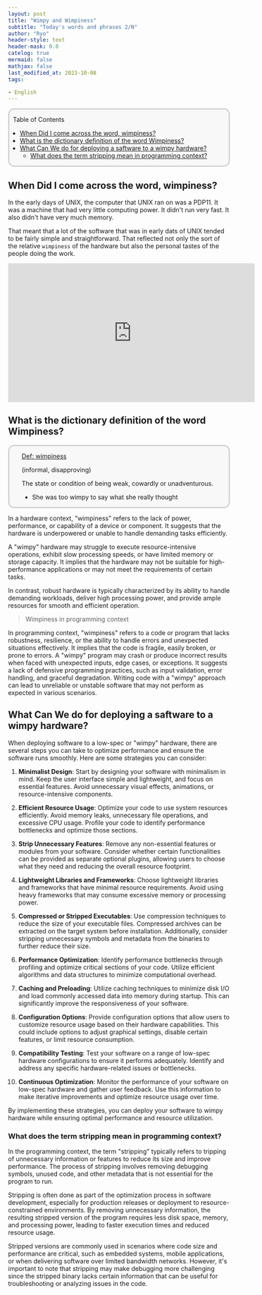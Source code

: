 ```yaml
---
layout: post
title: "Wimpy and Wimpiness"
subtitle: "Today's words and phrases 2/N"
author: "Ryo"
header-style: text
header-mask: 0.0
catelog: true
mermaid: false
mathjax: false
last_modified_at: 2023-10-08
tags:

- English
---
```


<div style='border-radius: 1em; border-style:solid; border-color:#D3D3D3; background-color:#F8F8F8'>
<p class="h4">&nbsp;&nbsp;Table of Contents</p>
<!-- START doctoc generated TOC please keep comment here to allow auto update -->
<!-- DON'T EDIT THIS SECTION, INSTEAD RE-RUN doctoc TO UPDATE -->

- [When Did I come across the word, wimpiness?](#when-did-i-come-across-the-word-wimpiness)
- [What is the dictionary definition of the word Wimpiness?](#what-is-the-dictionary-definition-of-the-word-wimpiness)
- [What Can We do for deploying a saftware to a wimpy hardware?](#what-can-we-do-for-deploying-a-saftware-to-a-wimpy-hardware)
  - [What does the term stripping mean in programming context?](#what-does-the-term-stripping-mean-in-programming-context)

<!-- END doctoc generated TOC please keep comment here to allow auto update -->

</div>

## When Did I come across the word, wimpiness?

In the early days of UNIX, the computer that UNIX ran on was a PDP11.
It was a machine that had very little computing power. It didn't run very fast.
It also didn't have very much memory.

That meant that a lot of the software that was in early dats of UNIX tended to be 
fairly simple and straightforward. That reflected not only the sort of the relative 
`wimpiness` of the hardware but also the personal tastes of the people doing the work.

<iframe width="560" height="315" src="https://www.youtube.com/embed/NTfOnGZUZDk" title="YouTube video player" frameborder="0" allow="accelerometer; autoplay; clipboard-write; encrypted-media; gyroscope; picture-in-picture; web-share" allowfullscreen></iframe>

## What is the dictionary definition of the word Wimpiness?

<div style='padding-left: 2em; padding-right: 2em; border-radius: 1em; border-style:solid; border-color:#D3D3D3; background-color:#F8F8F8'>
<p class="h4"><ins>Def: wimpiness</ins></p>

(informal, disapproving)

The state or condition of being weak, cowardly or unadventurous.

- She was too wimpy to say what she really thought

</div>


In a hardware context, "wimpiness" refers to the lack of power, performance, or 
capability of a device or component. It suggests that the hardware is 
underpowered or unable to handle demanding tasks efficiently. 

A "wimpy" hardware may struggle to execute resource-intensive operations, exhibit slow processing speeds, or have limited memory or storage capacity. It implies that the hardware may not be suitable for high-performance applications or may not meet the requirements of certain tasks.

In contrast, robust hardware is typically characterized by its ability to handle demanding workloads, deliver high processing power, and provide ample resources for smooth and efficient operation.


> Wimpiness in programming context

In programming context, "wimpiness" refers to a code or program that lacks robustness, resilience, or the ability to handle errors and unexpected situations effectively. It implies that the code is fragile, easily broken, or prone to errors. A "wimpy" program may crash or produce incorrect results when faced with unexpected inputs, edge cases, or exceptions. It suggests a lack of defensive programming practices, such as input validation, error handling, and graceful degradation. Writing code with a "wimpy" approach can lead to unreliable or unstable software that may not perform as expected in various scenarios.

## What Can We do for deploying a saftware to a wimpy hardware?

When deploying software to a low-spec or "wimpy" hardware, there are several steps you can take to optimize performance and ensure the software runs smoothly. Here are some strategies you can consider:

1. **Minimalist Design**: Start by designing your software with minimalism in mind. Keep the user interface simple and lightweight, and focus on essential features. Avoid unnecessary visual effects, animations, or resource-intensive components.
2. **Efficient Resource Usage**: Optimize your code to use system resources efficiently. Avoid memory leaks, unnecessary file operations, and excessive CPU usage. Profile your code to identify performance bottlenecks and optimize those sections.
3. **Strip Unnecessary Features**: Remove any non-essential features or modules from your software. Consider whether certain functionalities can be provided as separate optional plugins, allowing users to choose what they need and reducing the overall resource footprint.

4. **Lightweight Libraries and Frameworks**: Choose lightweight libraries and frameworks that have minimal resource requirements. Avoid using heavy frameworks that may consume excessive memory or processing power.

5. **Compressed or Stripped Executables**: Use compression techniques to reduce the size of your executable files. Compressed archives can be extracted on the target system before installation. Additionally, consider stripping unnecessary symbols and metadata from the binaries to further reduce their size.

6. **Performance Optimization**: Identify performance bottlenecks through profiling and optimize critical sections of your code. Utilize efficient algorithms and data structures to minimize computational overhead.

7. **Caching and Preloading**: Utilize caching techniques to minimize disk I/O and load commonly accessed data into memory during startup. This can significantly improve the responsiveness of your software.

8. **Configuration Options**: Provide configuration options that allow users to customize resource usage based on their hardware capabilities. This could include options to adjust graphical settings, disable certain features, or limit resource consumption.

9. **Compatibility Testing**: Test your software on a range of low-spec hardware configurations to ensure it performs adequately. Identify and address any specific hardware-related issues or bottlenecks.

10. **Continuous Optimization**: Monitor the performance of your software on low-spec hardware and gather user feedback. Use this information to make iterative improvements and optimize resource usage over time.

By implementing these strategies, you can deploy your software to wimpy hardware while ensuring optimal performance and resource utilization.

### What does the term stripping mean in programming context?

In the programming context, the term "stripping" typically refers to tripping of unnecessary information or features to reduce its size and improve performance. The process of stripping involves removing debugging symbols, unused code, and other metadata that is not essential for the program to run.

Stripping is often done as part of the optimization process in software development, especially for production releases or deployment to resource-constrained environments. By removing unnecessary information, the resulting stripped version of the program requires less disk space, memory, and processing power, leading to faster execution times and reduced resource usage.

Stripped versions are commonly used in scenarios where code size and performance are critical, such as embedded systems, mobile applications, or when delivering software over limited bandwidth networks. However, it's important to note that stripping may make debugging more challenging since the stripped binary lacks certain information that can be useful for troubleshooting or analyzing issues in the code.
